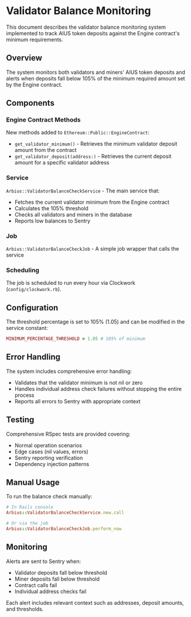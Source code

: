 # Validator Balance Monitoring

This document describes the validator balance monitoring system implemented to track AIUS token deposits against the Engine contract's minimum requirements.

## Overview

The system monitors both validators and miners' AIUS token deposits and alerts when deposits fall below 105% of the minimum required amount set by the Engine contract.

## Components

### Engine Contract Methods

New methods added to `Ethereum::Public::EngineContract`:

- `get_validator_minimum()` - Retrieves the minimum validator deposit amount from the contract
- `get_validator_deposit(address:)` - Retrieves the current deposit amount for a specific validator address

### Service

`Arbius::ValidatorBalanceCheckService` - The main service that:
- Fetches the current validator minimum from the Engine contract
- Calculates the 105% threshold
- Checks all validators and miners in the database
- Reports low balances to Sentry

### Job

`Arbius::ValidatorBalanceCheckJob` - A simple job wrapper that calls the service

### Scheduling

The job is scheduled to run every hour via Clockwork (`config/clockwork.rb`).

## Configuration

The threshold percentage is set to 105% (1.05) and can be modified in the service constant:

```ruby
MINIMUM_PERCENTAGE_THRESHOLD = 1.05 # 105% of minimum
```

## Error Handling

The system includes comprehensive error handling:
- Validates that the validator minimum is not nil or zero
- Handles individual address check failures without stopping the entire process
- Reports all errors to Sentry with appropriate context

## Testing

Comprehensive RSpec tests are provided covering:
- Normal operation scenarios
- Edge cases (nil values, errors)
- Sentry reporting verification
- Dependency injection patterns

## Manual Usage

To run the balance check manually:

```ruby
# In Rails console
Arbius::ValidatorBalanceCheckService.new.call

# Or via the job
Arbius::ValidatorBalanceCheckJob.perform_now
```

## Monitoring

Alerts are sent to Sentry when:
- Validator deposits fall below threshold
- Miner deposits fall below threshold
- Contract calls fail
- Individual address checks fail

Each alert includes relevant context such as addresses, deposit amounts, and thresholds.
